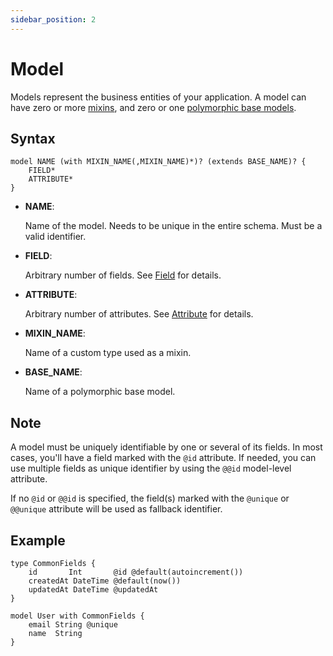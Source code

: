 ```yaml
---
sidebar_position: 2
---
```


# Model

Models represent the business entities of your application. A model can have zero or more [mixins](../../modeling/mixin.md), and zero or one [polymorphic base models](../../modeling/polymorphism.md).

## Syntax

```zmodel
model NAME (with MIXIN_NAME(,MIXIN_NAME)*)? (extends BASE_NAME)? {
    FIELD*
    ATTRIBUTE*
}
```
-   **NAME**:

    Name of the model. Needs to be unique in the entire schema. Must be a valid identifier.

-   **FIELD**:

    Arbitrary number of fields. See [Field](./data-field.md) for details.

-   **ATTRIBUTE**:

    Arbitrary number of attributes. See [Attribute](./attribute.md) for details.

-   **MIXIN_NAME**:

    Name of a custom type used as a mixin. 

-  **BASE_NAME**:

    Name of a polymorphic base model.

## Note

A model must be uniquely identifiable by one or several of its fields. In most cases, you'll have a field marked with the `@id` attribute. If needed, you can use multiple fields as unique identifier by using the `@@id` model-level attribute.

If no `@id` or `@@id` is specified, the field(s) marked with the `@unique` or `@@unique` attribute will be used as fallback identifier.

## Example

```zmodel
type CommonFields {
    id       Int       @id @default(autoincrement())
    createdAt DateTime @default(now())
    updatedAt DateTime @updatedAt
}

model User with CommonFields {
    email String @unique
    name  String
}
```
